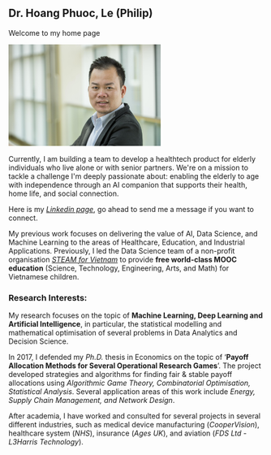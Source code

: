 ## Dr. Hoang Phuoc, Le (Philip)

Welcome to my home page

<img src="./images/PhilipLe.jpg" width="300">

Currently, I am building a team to develop a healthtech product for elderly individuals who live alone or with senior partners. We're on a mission to tackle a challenge I'm deeply passionate about: enabling the elderly to age with independence through an AI companion that supports their health, home life, and social connection.

Here is my [*Linkedin page*](https://www.linkedin.com/in/phuochoangle/), go ahead to send me a message if you want to connect.

My previous work focuses on delivering the value of AI, Data Science, and Machine Learning to the areas of Healthcare, Education, and Industrial Applications.
Previously, I led the Data Science team of a non-profit organisation [*STEAM for Vietnam*](https://steamforvietnam.org/) to provide __free world-class MOOC education__ (Science, Technology, Engineering, Arts, and Math) for Vietnamese children.

### Research Interests:
My research focuses on the topic of **Machine Learning, Deep Learning and Artificial Intelligence**, in particular, the statistical modelling and mathematical optimisation of several problems in Data Analytics and Decision Science.

In 2017, I defended my *Ph.D.* thesis in Economics on the topic of ‘**Payoff Allocation Methods for Several Operational Research Games**’. The project developed strategies and algorithms for finding fair & stable payoff allocations using *Algorithmic Game Theory, Combinatorial Optimisation, Statistical Analysis*. Several application areas of this work include *Energy, Supply Chain Management, and Network Design*.

After academia, I have worked and consulted for several projects in several different industries, such as medical device manufacturing (*CooperVision*), healthcare system (*NHS*), insurance (*Ages UK*), and aviation (*FDS Ltd - L3Harris Technology*).
